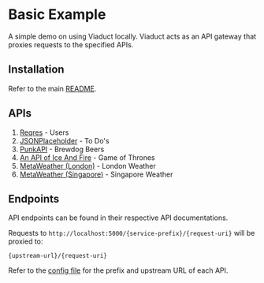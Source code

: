 # Basic Example

A simple demo on using Viaduct locally. Viaduct acts as an API gateway that proxies requests to the specified APIs.

## Installation

Refer to the main [README](https://github.com/jace-ys/viaduct#basic-example).

## APIs
1. [Reqres](https://reqres.in) - Users
2. [JSONPlaceholder](https://jsonplaceholder.typicode.com) - To Do's
3. [PunkAPI](https://punkapi.com/documentation/v2) - Brewdog Beers
4. [An API of Ice And Fire](https://anapioficeandfire.com/) - Game of Thrones
5. [MetaWeather (London)](https://www.metaweather.com/api/) - London Weather
5. [MetaWeather (Singapore)](https://www.metaweather.com/api/) - Singapore Weather

## Endpoints

API endpoints can be found in their respective API documentations.

Requests to `http://localhost:5000/{service-prefix}/{request-uri}` will be proxied to:

```
{upstream-url}/{request-uri}
```

Refer to the [config file](https://github.com/jace-ys/viaduct/blob/master/examples/basic/config.yml) for the prefix and upstream URL of each API.
